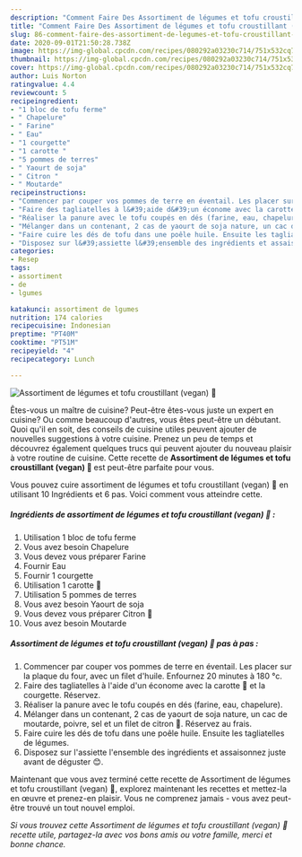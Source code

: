 ```yaml
---
description: "Comment Faire Des Assortiment de légumes et tofu croustillant (vegan) 🌱"
title: "Comment Faire Des Assortiment de légumes et tofu croustillant (vegan) 🌱"
slug: 86-comment-faire-des-assortiment-de-legumes-et-tofu-croustillant-vegan
date: 2020-09-01T21:50:28.738Z
image: https://img-global.cpcdn.com/recipes/080292a03230c714/751x532cq70/assortiment-de-legumes-et-tofu-croustillant-vegan-🌱-photo-principale-de-la-recette.jpg
thumbnail: https://img-global.cpcdn.com/recipes/080292a03230c714/751x532cq70/assortiment-de-legumes-et-tofu-croustillant-vegan-🌱-photo-principale-de-la-recette.jpg
cover: https://img-global.cpcdn.com/recipes/080292a03230c714/751x532cq70/assortiment-de-legumes-et-tofu-croustillant-vegan-🌱-photo-principale-de-la-recette.jpg
author: Luis Norton
ratingvalue: 4.4
reviewcount: 5
recipeingredient:
- "1 bloc de tofu ferme"
- " Chapelure"
- " Farine"
- " Eau"
- "1 courgette"
- "1 carotte "
- "5 pommes de terres"
- " Yaourt de soja"
- " Citron "
- " Moutarde"
recipeinstructions:
- "Commencer par couper vos pommes de terre en éventail. Les placer sur la plaque du four, avec un filet d&#39;huile. Enfournez 20 minutes à 180 °c."
- "Faire des tagliatelles à l&#39;aide d&#39;un économe avec la carotte 🥕 et la courgette. Réservez."
- "Réaliser la panure avec le tofu coupés en dés (farine, eau, chapelure)."
- "Mélanger dans un contenant, 2 cas de yaourt de soja nature, un cac de moutarde, poivre, sel et un filet de citron 🍋. Réservez au frais."
- "Faire cuire les dés de tofu dans une poêle huile. Ensuite les tagliatelles de légumes."
- "Disposez sur l&#39;assiette l&#39;ensemble des ingrédients et assaisonnez juste avant de déguster 😊."
categories:
- Resep
tags:
- assortiment
- de
- lgumes

katakunci: assortiment de lgumes 
nutrition: 174 calories
recipecuisine: Indonesian
preptime: "PT40M"
cooktime: "PT51M"
recipeyield: "4"
recipecategory: Lunch

---
```



![Assortiment de légumes et tofu croustillant (vegan) 🌱](https://img-global.cpcdn.com/recipes/080292a03230c714/751x532cq70/assortiment-de-legumes-et-tofu-croustillant-vegan-🌱-photo-principale-de-la-recette.jpg)

Êtes-vous un maître de cuisine? Peut-être êtes-vous juste un expert en cuisine? Ou comme beaucoup d'autres, vous êtes peut-être un débutant. Quoi qu'il en soit, des conseils de cuisine utiles peuvent ajouter de nouvelles suggestions à votre cuisine. Prenez un peu de temps et découvrez également quelques trucs qui peuvent ajouter du nouveau plaisir à votre routine de cuisine. Cette recette de <strong> Assortiment de légumes et tofu croustillant (vegan) 🌱 </strong> est peut-être parfaite pour vous.

<!--inarticleads1-->

Vous pouvez cuire assortiment de légumes et tofu croustillant (vegan) 🌱 en utilisant 10 Ingrédients et 6 pas. Voici comment vous atteindre cette.

##### Ingrédients de assortiment de légumes et tofu croustillant (vegan) 🌱 :

1. Utilisation 1 bloc de tofu ferme
1. Vous avez besoin  Chapelure
1. Vous devez vous préparer  Farine
1. Fournir  Eau
1. Fournir 1 courgette
1. Utilisation 1 carotte 🥕
1. Utilisation 5 pommes de terres
1. Vous avez besoin  Yaourt de soja
1. Vous devez vous préparer  Citron 🍋
1. Vous avez besoin  Moutarde




<!--inarticleads2-->

##### Assortiment de légumes et tofu croustillant (vegan) 🌱 pas à pas :

1. Commencer par couper vos pommes de terre en éventail. Les placer sur la plaque du four, avec un filet d&#39;huile. Enfournez 20 minutes à 180 °c.
1. Faire des tagliatelles à l&#39;aide d&#39;un économe avec la carotte 🥕 et la courgette. Réservez.
1. Réaliser la panure avec le tofu coupés en dés (farine, eau, chapelure).
1. Mélanger dans un contenant, 2 cas de yaourt de soja nature, un cac de moutarde, poivre, sel et un filet de citron 🍋. Réservez au frais.
1. Faire cuire les dés de tofu dans une poêle huile. Ensuite les tagliatelles de légumes.
1. Disposez sur l&#39;assiette l&#39;ensemble des ingrédients et assaisonnez juste avant de déguster 😊.




<!--inarticleads1-->

<p>
Maintenant que vous avez terminé cette recette de Assortiment de légumes et tofu croustillant (vegan) 🌱, explorez maintenant les recettes et mettez-la en œuvre et prenez-en plaisir. Vous ne comprenez jamais - vous avez peut-être trouvé un tout nouvel emploi.
</p>

<p>
<i>Si vous trouvez cette Assortiment de légumes et tofu croustillant (vegan) 🌱 recette utile, partagez-la avec vos bons amis ou votre famille, merci et bonne chance.</i>
</p>
